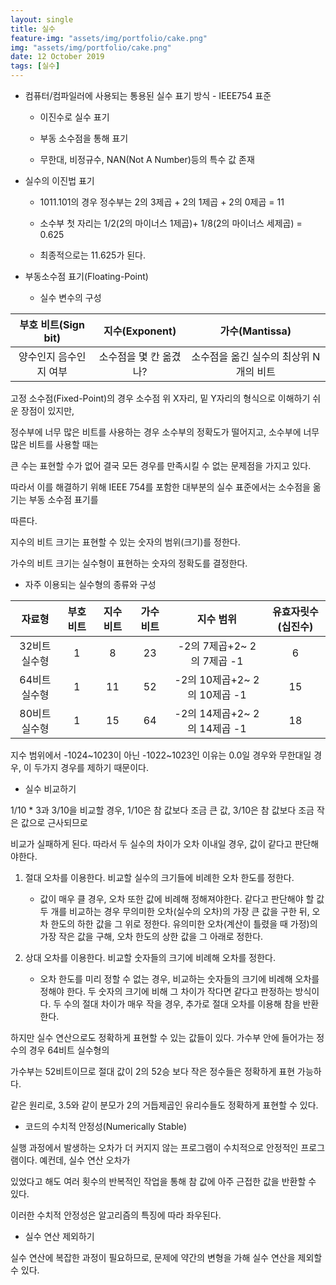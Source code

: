 ```yaml
---
layout: single
title: 실수
feature-img: "assets/img/portfolio/cake.png"
img: "assets/img/portfolio/cake.png"
date: 12 October 2019
tags: [실수]
---
```



- 컴퓨터/컴파일러에 사용되는 통용된 실수 표기 방식 - IEEE754 표준

    - 이진수로 실수 표기

    - 부동 소수점을 통해 표기

    - 무한대, 비정규수, NAN(Not A Number)등의 특수 값 존재



- 실수의 이진법 표기

    - 1011.101의 경우 정수부는 2의 3제곱 + 2의 1제곱 + 2의 0제곱 = 11

    - 소수부 첫 자리는 1/2(2의 마이너스 1제곱)+ 1/8(2의 마이너스 세제곱) = 0.625

    - 최종적으로는 11.625가 된다.



- 부동소수점 표기(Floating-Point)

    - 실수 변수의 구성

|  부호 비트(Sign bit)            |  지수(Exponent)                 | 가수(Mantissa)          |
| :-------------------: | :-------------------: |:---------------:|
| 양수인지 음수인지 여부 | 소수점을 몇 칸 옮겼나? | 소수점을 옮긴 실수의 최상위 N개의 비트 |


고정 소수점(Fixed-Point)의 경우 소수점 위 X자리, 밑 Y자리의 형식으로 이해하기 쉬운 장점이 있지만,

정수부에 너무 많은 비트를 사용하는 경우 소수부의 정확도가 떨어지고, 소수부에 너무 많은 비트를 사용할 때는

큰 수는 표현할 수가 없어 결국 모든 경우를 만족시킬 수 없는 문제점을 가지고 있다.

따라서 이를 해결하기 위해 IEEE 754를 포함한 대부분의 실수 표준에서는 소수점을 옮기는 부동 소수점 표기를

따른다.

지수의 비트 크기는 표현할 수 있는 숫자의 범위(크기)를 정한다. 

가수의 비트 크기는 실수형이 표현하는 숫자의 정확도를 결정한다.  



- 자주 이용되는 실수형의 종류와 구성

| 자료형                | 부호비트                | 지수 비트          | 가수 비트| 지수 범위                    | 유효자릿수(십진수)|
| :---------------------: | :-------------------: |:---------------:| :------:   | :------------:      | :-------: |
| 32비트 실수형           | 1                    | 8               | 23      | -2의 7제곱+2~ 2의 7제곱 -1    | 6      |
| 64비트 실수형           | 1                    | 11               | 52     | -2의 10제곱+2~ 2의 10제곱 -1 | 15      |
| 80비트 실수형           | 1                    | 15               | 64     | -2의 14제곱+2~ 2의 14제곱 -1 | 18      |

 지수 범위에서 -1024~1023이 아닌 -1022~1023인 이유는 0.0일 경우와 무한대일 경우, 이 두가지 경우를 제하기 때문이다.


- 실수 비교하기

1/10 * 3과 3/10을 비교할 경우, 1/10은 참 값보다 조금 큰 값, 3/10은 참 값보다 조금 작은 값으로 근사되므로

비교가 실패하게 된다. 따라서 두 실수의 차이가 오차 이내일 경우, 값이 같다고 판단해야한다.

1. 절대 오차를 이용한다. 비교할 실수의 크기들에 비례한 오차 한도를 정한다.
    - 값이 매우 클 경우, 오차 또한 값에 비례해 정해져야한다. 같다고 판단해야 할 값 두 개를 비교하는 경우
    무의미한 오차(실수의 오차)의 가장 큰 값을 구한 뒤, 오차 한도의 하한 값을 그 위로 정한다.
    유의미한 오차(계산이 틀렸을 때 가정)의 가장 작은 값을 구해, 오차 한도의 상한 값을 그 아래로 정한다.

2. 상대 오차를 이용한다. 비교할 숫자들의 크기에 비례해 오차를 정한다.
    - 오차 한도를 미리 정할 수 없는 경우, 비교하는 숫자들의 크기에 비례해 오차를 정해야 한다.
    두 숫자의 크기에 비해 그 차이가 작다면 같다고 판정하는 방식이다. 두 수의 절대 차이가 매우 작을 경우, 추가로
    절대 오차를 이용해 참을 반환한다.


하지만 실수 연산으로도 정확하게 표현할 수 있는 값들이 있다. 가수부 안에 들어가는 정수의 경우 64비트 실수형의

가수부는 52비트이므로 절대 값이 2의 52승 보다 작은 정수들은 정확하게 표현 가능하다.

같은 원리로, 3.5와 같이 분모가 2의 거듭제곱인 유리수들도 정확하게 표현할 수 있다.


- 코드의 수치적 안정성(Numerically Stable)

실행 과정에서 발생하는 오차가 더 커지지 않는 프로그램이 수치적으로 안정적인 프로그램이다. 예컨데, 실수 연산 오차가

있었다고 해도 여러 횟수의 반복적인 작업을 통해 참 값에 아주 근접한 값을 반환할 수 있다.

이러한 수치적 안정성은 알고리즘의 특징에 따라 좌우된다.

- 실수 연산 제외하기

실수 연산에 복잡한 과정이 필요하므로, 문제에 약간의 변형을 가해 실수 연산을 제외할 수 있다.


